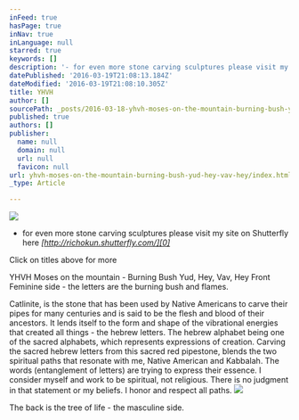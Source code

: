 ```yaml
---
inFeed: true
hasPage: true
inNav: true
inLanguage: null
starred: true
keywords: []
description: '- for even more stone carving sculptures please visit my site on Shutterfly here http://richokun.shutterfly.com/'
datePublished: '2016-03-19T21:08:13.184Z'
dateModified: '2016-03-19T21:08:10.305Z'
title: YHVH
author: []
sourcePath: _posts/2016-03-18-yhvh-moses-on-the-mountain-burning-bush-yud-hey-vav-hey.md
published: true
authors: []
publisher:
  name: null
  domain: null
  url: null
  favicon: null
url: yhvh-moses-on-the-mountain-burning-bush-yud-hey-vav-hey/index.html
_type: Article

---
```

![](https://s3-us-west-2.amazonaws.com/the-grid-img/p/d146a892555876f2eacf7f3d1d941390cb3e107a.jpg)

- for even more stone carving sculptures please visit my site on Shutterfly here _[http://richokun.shutterfly.com/][0]_

Click on titles above for more

YHVH Moses on the mountain - Burning Bush Yud, Hey, Vav, Hey Front Feminine side - the letters are the burning bush and flames.

Catlinite, is the stone that has been used by Native Americans to carve their pipes for many centuries and is said to be the flesh and blood of their ancestors. It lends itself to the form and shape of the vibrational energies that created all things - the hebrew letters. The hebrew alphabet being one of the sacred alphabets, which represents expressions of creation. Carving the sacred hebrew letters from this sacred red pipestone, blends the two spiritual paths that resonate with me, Native American and Kabbalah. The words (entanglement of letters) are trying to express their essence.  I consider myself and work to be spiritual, not religious.  There is no judgment in that statement or my beliefs. I honor and respect all paths.
![](https://the-grid-user-content.s3-us-west-2.amazonaws.com/e27565ee-eebb-4c1a-948b-5083e8c29f76.jpg)

The back is the tree of life - the masculine side.

[0]: http://richokun.shutterfly.com/